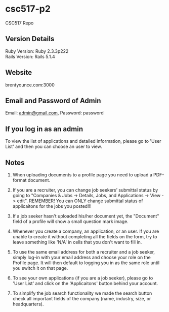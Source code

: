 # csc517-p2
CSC517 Repo

## Version Details
Ruby Version: Ruby 2.3.3p222  
Rails Version: Rails 5.1.4

## Website
brentyounce.com:3000

## Email and Password of Admin
Email: admin@gmail.com,
Password: password

## If you log in as an admin
To view the list of applications and detailed information, please go to 'User List' and then you can choose an user to view.

## Notes
1. When uploading documents to a profile page you need to upload a PDF-format document.

2. If you are a recruiter, you can change job seekers’ submittal status by going to "Companies & Jobs  -> Details, Jobs, and Applications -> View -> edit". REMEMBER! You can ONLY change submittal status of applicaitons for the jobs you posted!!!

3. If a job seeker hasn't uploaded his/her document yet, the "Document" field of a profile will show a small question mark image.

4. Whenever you create a company, an application, or an user. If you are unable to create it without completing all the fields on the form, try to leave something like 'N/A' in cells that you don't want to fill in. 

5. To use the same email address for both a recruiter and a job seeker, simply log-in with your email address and choose your role on the Profile page. It will then default to logging you in as the same role until you switch it on that page. 

6. To see your own applications (if you are a job seeker), please go to 'User List' and click on the 'Applicaitons' button behind your account.

7. To simplify the job search functionality we made the search button check all important fields of the company (name, industry, size, or headquarters).
